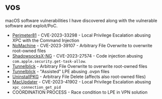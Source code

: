 # vos
macOS software vulnerabilities I have discovered along with the vulnerable software and exploit/PoC.

* [Perimeter81](./Perimeter81) - CVE-2023-33298 - Local Privilege Escalation abusing XPC with the Command Injection
* [NoMachine](./NoMachine) - CVE-2023-39107 - Arbitrary File Overwrite to overwrite root-owned files
* [ShadowsocksX-NG](./ShadowsocksX-NG) - CVE-2023-27574 - Code injection abusing `com.apple.security.get-task-allow`.
* [Tunnelblick](./Tunnelblick) - Arbitrary File Overwrite to overwrite root-owned files
* [Tunnelblick](./Tunnelblick) - "Assisted" LPE abusing .ovpn files
* [UninstallPKG](./UninstallPKG) - Arbitrary File Delete (affects also root-owned files)
* [MacUpdater](./MacUpdater) - CVE-2023-41902 - Local Privilege Escalation abusing `xpc_connection_get_pid`
* COORDINATION PROCESS - Race condition to LPE in VPN solution